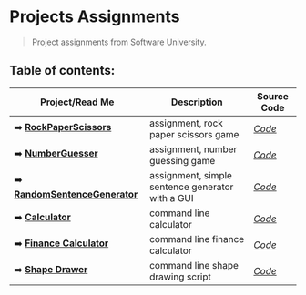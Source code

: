 # **Projects Assignments**
>  Project assignments from Software University. 

## **Table of contents:**

| Project/Read Me | Description | Source Code|
| --- | --- | --- |
| ➡️ [**RockPaperScissors**](https://github.com/pepk0/simple_projects/blob/main/RockPaperScissors/ReadMe.md) | assignment, rock paper scissors game |[*Code*](https://github.com/pepk0/simple_projects/blob/main/RockPaperScissors/rock_paper_scissors.py)| |
| ➡️ [**NumberGuesser**](https://github.com/pepk0/simple_projects/blob/main/NumberGuessing/ReadMe.md) | assignment, number guessing game |[*Code*](https://github.com/pepk0/simple_projects/blob/main/NumberGuessing/number_guessing.py) |
| ➡️ [**RandomSentenceGenerator**](https://github.com/pepk0/simple_projects/blob/main/RandomSentencesGenerator/ReadMe.md) | assignment, simple sentence generator with a GUI|[*Code*](https://github.com/pepk0/simple_projects/blob/main/RandomSentencesGenerator/main.py) |
| ➡️ [**Calculator**](https://github.com/pepk0/simple_projects/blob/main/Calculator/ReadMe.md) |command line calculator|[*Code*](https://github.com/pepk0/simple_projects/blob/main/Calculator/calculator.py) |
| ➡️ [**Finance Calculator**](https://github.com/pepk0/simple_projects/blob/main/FinanceCalculator/ReadMe.md) |command line finance calculator|[*Code*](https://github.com/pepk0/simple_projects/blob/main/FinanceCalculator/finance_calculator.py) |
| ➡️ [**Shape Drawer**](https://github.com/pepk0/simple_projects/blob/main/ShapeDrawer/ReadMe.md) |command line shape drawing script|[*Code*](https://github.com/pepk0/simple_projects/blob/main/ShapeDrawer/shape_drawer.py) |




 
